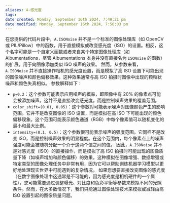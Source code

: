 ```yaml
---
aliases: 4-感光度
tags:
date created: Monday, September 16th 2024, 7:49:21 pm
date modified: Monday, September 16th 2024, 7:50:03 pm
---
```

在您提供的代码片段中，`A.ISONoise` 并不是一个标准的图像处理库（如 OpenCV 或 PIL/Pillow）中的函数，用于直接模拟或改变感光度（ISO）的设置。相反，这个名字可能是一个自定义函数或者来自某个特定图像处理库（如 Albumentations，尽管 Albumentations 本身并没有直接名为 `ISONoise` 的函数）的扩展，用于向图像添加类似 ISO 噪声的效果。
然而，从参数来看，`A.ISONoise` 并不直接操作相机的感光度设置，而是模拟了高 ISO 设置下可能出现的图像噪声和颜色偏移效果。这种效果通常与高 ISO 拍摄时图像中出现的颗粒状噪声和颜色失真相似。
参数解释如下：
- `p=0.2`：这个参数可能表示应用噪声的概率，即图像中有 20% 的像素点可能会被添加噪声。这并不是直接改变感光度，而是控制噪声效果的覆盖范围。
- `color_shift=(0.01, 0.05)`：这个参数对可能表示噪声对图像颜色产生的影响范围。它并不是改变图像的 ISO 设置，而是模拟在高 ISO 下可能出现的颜色偏移现象。这个范围可能表示颜色通道（RGB）中每个像素值可以随机变化的最小和最大比例。
- `intensity=(0.1, 0.5)`：这个参数很可能表示噪声的强度范围。它同样不是改变 ISO，而是控制噪声效果的明显程度。在这个范围内，每个像素点上的噪声强度可能会被随机分配一个介于这两个值之间的值。
因此，`A.ISONoise` 并不是对感光度（ISO）的直接操作，而是模拟了高 ISO 拍摄时可能出现的图像质量下降（如噪声增加和颜色偏移）的效果。这种模拟在图像增强、数据增强或特定类型的图像处理任务中非常有用，因为它可以帮助训练机器学习模型以更好地处理现实世界中可能遇到的复杂情况。
如果您想要直接改变图像的感光度（在数字图像处理中这通常是不可能的，因为感光度是相机硬件的一个属性），您可能需要通过调整曝光、对比度和色彩平衡等参数来模拟不同的光照条件。然而，在大多数情况下，我们只能通过图像处理技术来模拟或减轻由高 ISO 设置引起的图像质量问题。
 